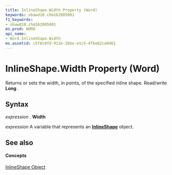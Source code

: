 ```yaml
---
title: InlineShape.Width Property (Word)
keywords: vbawd10.chm162005001
f1_keywords:
- vbawd10.chm162005001
ms.prod: WORD
api_name:
- Word.InlineShape.Width
ms.assetid: c5f8c0fd-913e-2bba-e1c5-4fbe82ca0461
---
```



# InlineShape.Width Property (Word)

Returns or sets the width, in points, of the specified inline shape. Read/write  **Long** .


## Syntax

 _expression_ . **Width**

 _expression_ A variable that represents an **[InlineShape](inlineshape-object-word.md)** object.


## See also


#### Concepts


[InlineShape Object](inlineshape-object-word.md)

